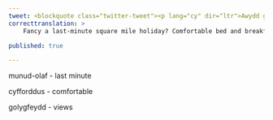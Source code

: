 ```yaml
---
tweet: <blockquote class="twitter-tweet"><p lang="cy" dir="ltr">Awydd gwyliau milltir sgwâr funud olaf? Ystafelloedd gwely a brecwast cyfforddus efo golygfeydd o’r môr a mynyddoedd ar gael penwythnos yma! Dewch i&#39;r Nant i ymlacio! Cysylltwch am fanylion.<a href="https://twitter.com/hashtag/lleol?src=hash&amp;ref_src=twsrc%5Etfw">#lleol</a> <a href="https://twitter.com/hashtag/milltirsgwar?src=hash&amp;ref_src=twsrc%5Etfw">#milltirsgwar</a> <a href="https://twitter.com/hashtag/yagym?src=hash&amp;ref_src=twsrc%5Etfw">#yagym</a> <a href="https://t.co/lnMl4YGSsN">pic.twitter.com/lnMl4YGSsN</a></p>&mdash; Nant Gwrtheyrn (@NantGwrtheyrn1) <a href="https://twitter.com/NantGwrtheyrn1/status/1291090435742597121?ref_src=twsrc%5Etfw">August 5, 2020</a></blockquote> <script async src="https://platform.twitter.com/widgets.js" charset="utf-8"></script>
correcttranslation: >
    Fancy a last-minute square mile holiday? Comfortable bed and breakfast rooms with views of the beach and mountains available this weekend! Come to the Nant to relax. Contact for details.

published: true

---
```


munud-olaf - last minute

cyfforddus - comfortable

golygfeydd - views




